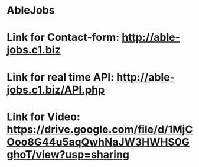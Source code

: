 # AbleJobs

# Link for Contact-form: http://able-jobs.c1.biz
# Link for real time API: http://able-jobs.c1.biz/API.php
# Link for Video: https://drive.google.com/file/d/1MjCOoo8G44u5aqQwhNaJW3HWHS0GghoT/view?usp=sharing

